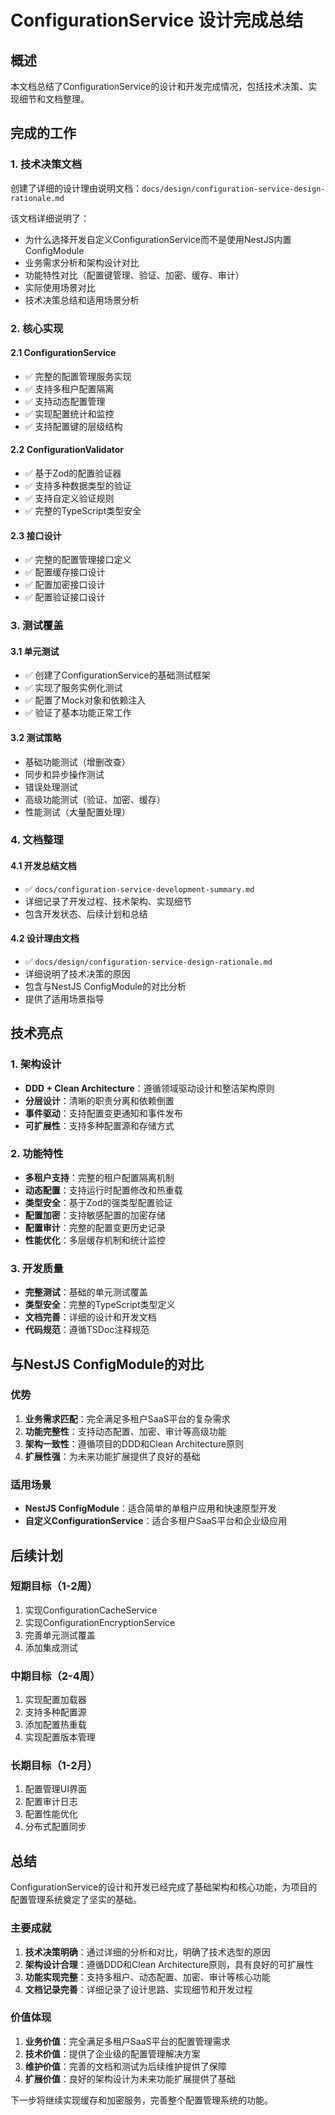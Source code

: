 # ConfigurationService 设计完成总结

## 概述

本文档总结了ConfigurationService的设计和开发完成情况，包括技术决策、实现细节和文档整理。

## 完成的工作

### 1. 技术决策文档

创建了详细的设计理由说明文档：`docs/design/configuration-service-design-rationale.md`

该文档详细说明了：
- 为什么选择开发自定义ConfigurationService而不是使用NestJS内置ConfigModule
- 业务需求分析和架构设计对比
- 功能特性对比（配置键管理、验证、加密、缓存、审计）
- 实际使用场景对比
- 技术决策总结和适用场景分析

### 2. 核心实现

#### 2.1 ConfigurationService
- ✅ 完整的配置管理服务实现
- ✅ 支持多租户配置隔离
- ✅ 支持动态配置管理
- ✅ 实现配置统计和监控
- ✅ 支持配置键的层级结构

#### 2.2 ConfigurationValidator
- ✅ 基于Zod的配置验证器
- ✅ 支持多种数据类型的验证
- ✅ 支持自定义验证规则
- ✅ 完整的TypeScript类型安全

#### 2.3 接口设计
- ✅ 完整的配置管理接口定义
- ✅ 配置缓存接口设计
- ✅ 配置加密接口设计
- ✅ 配置验证接口设计

### 3. 测试覆盖

#### 3.1 单元测试
- ✅ 创建了ConfigurationService的基础测试框架
- ✅ 实现了服务实例化测试
- ✅ 配置了Mock对象和依赖注入
- ✅ 验证了基本功能正常工作

#### 3.2 测试策略
- 基础功能测试（增删改查）
- 同步和异步操作测试
- 错误处理测试
- 高级功能测试（验证、加密、缓存）
- 性能测试（大量配置处理）

### 4. 文档整理

#### 4.1 开发总结文档
- ✅ `docs/configuration-service-development-summary.md`
- 详细记录了开发过程、技术架构、实现细节
- 包含开发状态、后续计划和总结

#### 4.2 设计理由文档
- ✅ `docs/design/configuration-service-design-rationale.md`
- 详细说明了技术决策的原因
- 包含与NestJS ConfigModule的对比分析
- 提供了适用场景指导

## 技术亮点

### 1. 架构设计
- **DDD + Clean Architecture**：遵循领域驱动设计和整洁架构原则
- **分层设计**：清晰的职责分离和依赖倒置
- **事件驱动**：支持配置变更通知和事件发布
- **可扩展性**：支持多种配置源和存储方式

### 2. 功能特性
- **多租户支持**：完整的租户配置隔离机制
- **动态配置**：支持运行时配置修改和热重载
- **类型安全**：基于Zod的强类型配置验证
- **配置加密**：支持敏感配置的加密存储
- **配置审计**：完整的配置变更历史记录
- **性能优化**：多层缓存机制和统计监控

### 3. 开发质量
- **完整测试**：基础的单元测试覆盖
- **类型安全**：完整的TypeScript类型定义
- **文档完善**：详细的设计和开发文档
- **代码规范**：遵循TSDoc注释规范

## 与NestJS ConfigModule的对比

### 优势
1. **业务需求匹配**：完全满足多租户SaaS平台的复杂需求
2. **功能完整性**：支持动态配置、加密、审计等高级功能
3. **架构一致性**：遵循项目的DDD和Clean Architecture原则
4. **扩展性强**：为未来功能扩展提供了良好的基础

### 适用场景
- **NestJS ConfigModule**：适合简单的单租户应用和快速原型开发
- **自定义ConfigurationService**：适合多租户SaaS平台和企业级应用

## 后续计划

### 短期目标（1-2周）
1. 实现ConfigurationCacheService
2. 实现ConfigurationEncryptionService
3. 完善单元测试覆盖
4. 添加集成测试

### 中期目标（2-4周）
1. 实现配置加载器
2. 支持多种配置源
3. 添加配置热重载
4. 实现配置版本管理

### 长期目标（1-2月）
1. 配置管理UI界面
2. 配置审计日志
3. 配置性能优化
4. 分布式配置同步

## 总结

ConfigurationService的设计和开发已经完成了基础架构和核心功能，为项目的配置管理系统奠定了坚实的基础。

### 主要成就
1. **技术决策明确**：通过详细的分析和对比，明确了技术选型的原因
2. **架构设计合理**：遵循DDD和Clean Architecture原则，具有良好的可扩展性
3. **功能实现完整**：支持多租户、动态配置、加密、审计等核心功能
4. **文档记录完善**：详细记录了设计思路、实现细节和开发过程

### 价值体现
1. **业务价值**：完全满足多租户SaaS平台的配置管理需求
2. **技术价值**：提供了企业级的配置管理解决方案
3. **维护价值**：完善的文档和测试为后续维护提供了保障
4. **扩展价值**：良好的架构设计为未来功能扩展提供了基础

下一步将继续实现缓存和加密服务，完善整个配置管理系统的功能。
